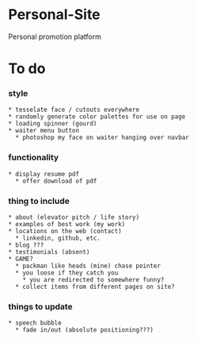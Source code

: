 # Personal-Site
Personal promotion platform 

# To do

  ### style
    * tesselate face / cutouts everywhere
    * randomly generate color palettes for use on page
    * loading spinner (gourd)
    * waiter menu button
      * photoshop my face on waiter hanging over navbar
    
  ### functionality
    * display resume pdf
      * offer download of pdf

  ### thing to include
    * about (elevator pitch / life story)
    * examples of best work (my work)
    * locations on the web (contact)
      * linkedin, github, etc.
    * blog ???
    * testimonials (absent)
    * GAME?
      * packman like heads (mine) chase pointer
      * you loose if they catch you 
        * you are redirected to somewhere funny?
      * collect items from different pages on site?

  ### things to update
    * speech bubble
      * fade in/out (absolute positioning???)
